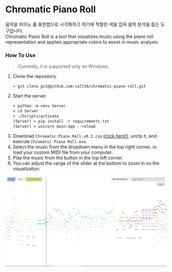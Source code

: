 # Chromatic Piano Roll

음악을 피아노 롤 표현법으로 시각화하고 여기에 적절한 색을 입혀 음악 분석을 돕는 도구입니다.  
Chromatic Piano Roll is a tool that visualizes music using the piano roll representation and applies appropriate colors to assist in music analysis.

### How To Use
> Currently, it is supported only on Windows.

1. Clone the repository.
    ```console
    > git clone git@github.com:salt26/chromatic-piano-roll.git
    ```
2. Start the server.
    ```console
    > python -m venv Server
    > cd Server
    > ./Scripts/activate
    (Server) > pip install -r requirements.txt
    (Server) > uvicorn main:app --reload
    ```
3. Download `Chromatic.Piano.Roll.v0.2.zip` [(click here!)](https://github.com/salt26/chromatic-piano-roll/releases/tag/v0.2), unzip it, and execute `Chromatic Piano Roll.exe`.
4. Select the music from the dropdown menu in the top right corner, or load your custom MIDI file from your computer.
5. Play the music from the button in the top left corner.
6. You can adjust the range of the slider at the bottom to zoom in on the visualization.

![Screenshot1](./Figures/Screenshot1.png)
